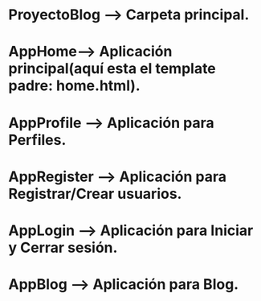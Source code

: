 # ProyectoBlog --> Carpeta principal.
# AppHome--> Aplicación principal(aquí esta el template padre: home.html).
# AppProfile --> Aplicación para Perfiles.
# AppRegister --> Aplicación para Registrar/Crear usuarios.
# AppLogin --> Aplicación para Iniciar y Cerrar sesión.
# AppBlog --> Aplicación para Blog.